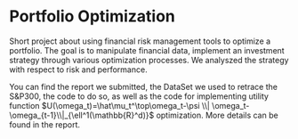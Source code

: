 # Portfolio Optimization

Short project about using financial risk management tools to optimize a portfolio. The goal is to manipulate financial data, implement an investment strategy through various optimization processes. We analyszed the strategy with respect to risk and performance. 

You can find the report we submitted, the DataSet we used to retrace the S&P300, the code to do so, as well as the code for implementing utility function $U(\omega_t)=\hat\mu_t^\top\omega_t-\psi \\| \omega_t-\omega_{t-1}\\|_{\ell^1(\mathbb{R}^d)}$ optimization. More details can be found in the report.
